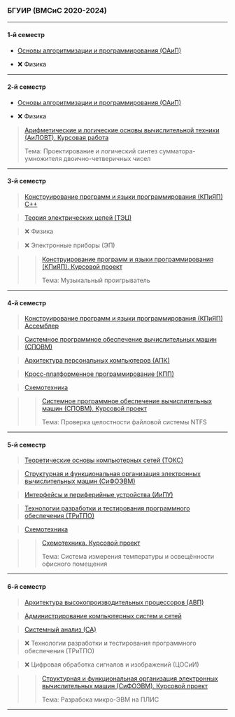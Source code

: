 ### БГУИР (ВМСиС 2020-2024) 
***********
#### 1-й семестр
- [Основы алгоритмизации и программирования (ОАиП)](https://github.com/Lipki3/OAIP)

- ❌ Физика 
----------
#### 2-й семестр
- [Основы алгоритмизации и программирования (ОАиП)](https://github.com/Lipki3/OAIP)
 
- ❌ Физика 

> [Арифметические и логические основы вычислительной техники (АиЛОВТ). Курсовая работа](https://github.com/Lipki3/AILOVT)
> 
> Тема: Проектирование и логический синтез сумматора-умножителя двоично-четверичных чисел
------------
#### 3-й семестр
> [Конструирование программ и языки программирования (КПиЯП) С++](https://github.com/Lipki3/KPIYAP-CPP)

> [Теория электрических цепей (ТЭЦ)](https://github.com/Lipki3/TEC)

> ❌ Физика 

> ❌ Электронные приборы (ЭП)

>> [Конструирование программ и языки программирования (КПиЯП). Курсовой проект](https://github.com/Lipki3/MP3-Player)
>> 
>> Тема: Музыкальный проигрыватель
---------------
#### 4-й семестр
> [Конструирование программ и языки программирования (КПиЯП) Ассемблер](https://github.com/Lipki3/KPIYAP-Assembly)

> [Системное программное обеспечение вычислительных машин (СПОВМ)](https://github.com/Lipki3/SPOVM)

> [Архитектура персональных компьютеров (АПК)](https://github.com/Lipki3/APK)

> [Кросс-платформенное программирование (КПП)](https://github.com/Lipki3/KPP)

> [Схемотехника](https://github.com/Lipki3/SchemT)

>> [Системное программное обеспечение вычислительных машин (СПОВМ). Курсовой проект](https://github.com/Lipki3/SPOVM)
>> 
>> Тема: Проверка целостности файловой системы NTFS 
------------------
#### 5-й семестр
> [Теоретические основы компьютерных сетей (ТОКС)](https://github.com/Lipki3/TOKS)

> [Структурная и функциональная организация электронных вычислительных машин (СиФОЭВМ)](https://github.com/Lipki3/SIFO)

> [Интерфейсы и периферийные устройства (ИиПУ)](https://github.com/Lipki3/IIPU)

> [Технологии разработки и тестирования программного обеспечения (ТРиТПО)](https://github.com/Lipki3/TRITPO-LAB2-6)

> [Схемотехника](https://github.com/Lipki3/SchemT)

>> [Схемотехника. Курсовой проект](https://github.com/Lipki3/Temperature-Luminocity_Controller)
>> 
>> Тема: Система измерения температуры и освещённости офисного помещения
--------------
#### 6-й семестр
> [Архитектура высокопроизводительных процессоров (АВП)](https://github.com/Lipki3/AVP)

> [Администрирование компьютерных систем и сетей](https://github.com/Lipki3/AKSIS)

> [Системный анализ (СА)](https://github.com/Lipki3/SA)

> ❌ Технологии разработки и тестирования программного обеспечения (ТРиТПО)

> ❌ Цифровая обработка сигналов и изображений (ЦОСиИ)

>> [Структурная и функциональная организация электронных вычислительных машин (СиФОЭВМ). Курсовой проект](https://github.com/Lipki3/SiFO-CP)
>> 
>> Тема: Разрабока микро-ЭВМ на ПЛИС
---------------
